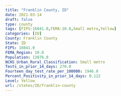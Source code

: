 ```yaml
---
title: "Franklin County, ID"
date: 2021-03-14
draft: false
type: county
tags: [FIPS:16041.0,FEMA:10.0,Small metro,Yellow]
categories: [ID]
County: Franklin County
State: ID
FIPS: 16041.0
FEMA_Region: 10.0
Population: 13876.0
NCHS_Urban_Rural_Classification: Small metro
Tests_in_prior_14_days: 270.0
Fourteen_day_test_rate_per_100000: 1946.0
Percent_Positivity_in_prior_14_days: 0.122
Level: Yellow
url: /states/ID/franklin-county
---
```



